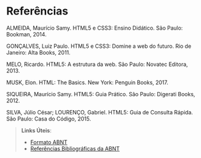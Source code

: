 # Referências

ALMEIDA, Maurício Samy. HTML5 e CSS3: Ensino Didático. São Paulo: Bookman, 2014.

GONÇALVES, Luiz Paulo. HTML5 e CSS3: Domine a web do futuro. Rio de Janeiro: Alta Books, 2011.

MELO, Ricardo. HTML5: A estrutura da web. São Paulo: Novatec Editora, 2013.

MUSK, Elon. HTML: The Basics. New York: Penguin Books, 2017.

SIQUEIRA, Maurício Samy. HTML5: Guia Prático. São Paulo: Digerati Books, 2012.

SILVA, Júlio César; LOURENÇO, Gabriel. HTML5: Guia de Consulta Rápida. São Paulo: Casa do Código, 2015.

> **Links Úteis**:
> - [Formato ABNT](https://www.normastecnicas.com/abnt/trabalhos-academicos/referencias/)
> - [Referências Bibliográficas da ABNT](https://comunidade.rockcontent.com/referencia-bibliografica-abnt/)
